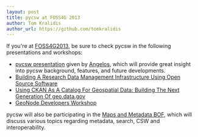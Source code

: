 ```yaml
---
layout: post
title: pycsw at FOSS4G 2013
author: Tom Kralidis
author_url: https://github.com/tomkralidis
---
```


If you're at [FOSS4G2013](http://2013.foss4g.org), be sure to check pycsw in the following presentations and workshops:

- [pycsw presentation](http://2013.foss4g.org/conf/programme/presentations/133/) given by [Angelos](http://users.ntua.gr/tzotsos/), which will provide great insight into pycsw background, features, and future developments.
- [Building A Research Data Management Infrastructure Using Open Source Software](2013.foss4g.org/conf/programme/presentations/24/)
- [Using CKAN As A Catalog For Geospatial Data: Building The Next Generation Of geo.data.gov](http://2013.foss4g.org/conf/programme/presentations/169/)
- [GeoNode Developers Workshop](http://2013.foss4g.org/conf/programme/workshops/6/)

pycsw will also be participating in the [Maps and Metadata BOF](http://wiki.osgeo.org/wiki/FOSS4G_2013_BirdsOfAFeather#Maps_and_Metadata_BOF), which will discuss various topics regarding metadata, search, CSW and interoperability.

